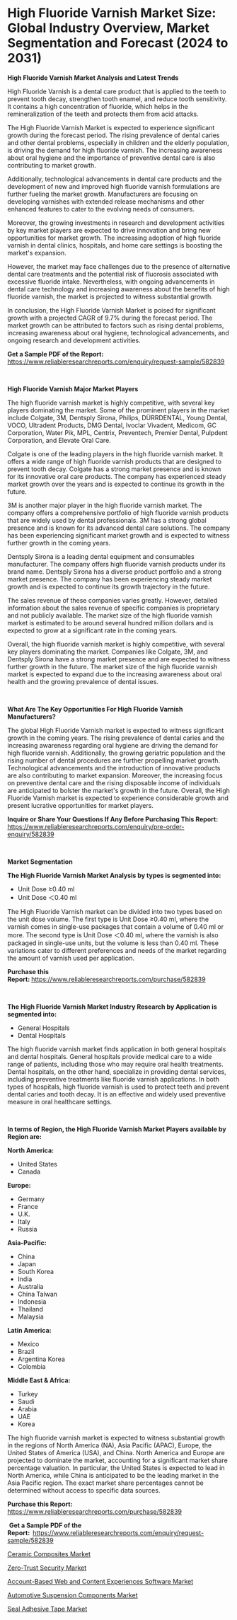 <p><h1>High Fluoride Varnish Market Size: Global Industry Overview, Market Segmentation and Forecast (2024 to 2031)</h1></p><p><strong>High Fluoride Varnish Market Analysis and Latest Trends</strong></p>
<p><p>High Fluoride Varnish is a dental care product that is applied to the teeth to prevent tooth decay, strengthen tooth enamel, and reduce tooth sensitivity. It contains a high concentration of fluoride, which helps in the remineralization of the teeth and protects them from acid attacks.</p><p>The High Fluoride Varnish Market is expected to experience significant growth during the forecast period. The rising prevalence of dental caries and other dental problems, especially in children and the elderly population, is driving the demand for high fluoride varnish. The increasing awareness about oral hygiene and the importance of preventive dental care is also contributing to market growth.</p><p>Additionally, technological advancements in dental care products and the development of new and improved high fluoride varnish formulations are further fueling the market growth. Manufacturers are focusing on developing varnishes with extended release mechanisms and other enhanced features to cater to the evolving needs of consumers.</p><p>Moreover, the growing investments in research and development activities by key market players are expected to drive innovation and bring new opportunities for market growth. The increasing adoption of high fluoride varnish in dental clinics, hospitals, and home care settings is boosting the market's expansion.</p><p>However, the market may face challenges due to the presence of alternative dental care treatments and the potential risk of fluorosis associated with excessive fluoride intake. Nevertheless, with ongoing advancements in dental care technology and increasing awareness about the benefits of high fluoride varnish, the market is projected to witness substantial growth.</p><p>In conclusion, the High Fluoride Varnish Market is poised for significant growth with a projected CAGR of 9.7% during the forecast period. The market growth can be attributed to factors such as rising dental problems, increasing awareness about oral hygiene, technological advancements, and ongoing research and development activities.</p></p>
<p><strong>Get a Sample PDF of the Report:&nbsp;</strong> <a href="https://www.reliableresearchreports.com/enquiry/request-sample/582839">https://www.reliableresearchreports.com/enquiry/request-sample/582839</a></p>
<p>&nbsp;</p>
<p><strong>High Fluoride Varnish Major Market Players</strong></p>
<p><p>The high fluoride varnish market is highly competitive, with several key players dominating the market. Some of the prominent players in the market include Colgate, 3M, Dentsply Sirona, Philips, DÜRRDENTAL, Young Dental, VOCO, Ultradent Products, DMG Dental, Ivoclar Vivadent, Medicom, GC Corporation, Water Pik, MPL, Centrix, Preventech, Premier Dental, Pulpdent Corporation, and Elevate Oral Care.</p><p>Colgate is one of the leading players in the high fluoride varnish market. It offers a wide range of high fluoride varnish products that are designed to prevent tooth decay. Colgate has a strong market presence and is known for its innovative oral care products. The company has experienced steady market growth over the years and is expected to continue its growth in the future.</p><p>3M is another major player in the high fluoride varnish market. The company offers a comprehensive portfolio of high fluoride varnish products that are widely used by dental professionals. 3M has a strong global presence and is known for its advanced dental care solutions. The company has been experiencing significant market growth and is expected to witness further growth in the coming years.</p><p>Dentsply Sirona is a leading dental equipment and consumables manufacturer. The company offers high fluoride varnish products under its brand name. Dentsply Sirona has a diverse product portfolio and a strong market presence. The company has been experiencing steady market growth and is expected to continue its growth trajectory in the future.</p><p>The sales revenue of these companies varies greatly. However, detailed information about the sales revenue of specific companies is proprietary and not publicly available. The market size of the high fluoride varnish market is estimated to be around several hundred million dollars and is expected to grow at a significant rate in the coming years.</p><p>Overall, the high fluoride varnish market is highly competitive, with several key players dominating the market. Companies like Colgate, 3M, and Dentsply Sirona have a strong market presence and are expected to witness further growth in the future. The market size of the high fluoride varnish market is expected to expand due to the increasing awareness about oral health and the growing prevalence of dental issues.</p></p>
<p>&nbsp;</p>
<p><strong>What Are The Key Opportunities For High Fluoride Varnish Manufacturers?</strong></p>
<p><p>The global High Fluoride Varnish market is expected to witness significant growth in the coming years. The rising prevalence of dental caries and the increasing awareness regarding oral hygiene are driving the demand for high fluoride varnish. Additionally, the growing geriatric population and the rising number of dental procedures are further propelling market growth. Technological advancements and the introduction of innovative products are also contributing to market expansion. Moreover, the increasing focus on preventive dental care and the rising disposable income of individuals are anticipated to bolster the market's growth in the future. Overall, the High Fluoride Varnish market is expected to experience considerable growth and present lucrative opportunities for market players.</p></p>
<p><strong>Inquire or Share Your Questions If Any Before Purchasing This Report:</strong> <a href="https://www.reliableresearchreports.com/enquiry/pre-order-enquiry/582839">https://www.reliableresearchreports.com/enquiry/pre-order-enquiry/582839</a></p>
<p>&nbsp;</p>
<p><strong>Market Segmentation</strong></p>
<p><strong>The High Fluoride Varnish Market Analysis by types is segmented into:</strong></p>
<p><ul><li>Unit Dose ≥0.40 ml</li><li>Unit Dose ＜0.40 ml</li></ul></p>
<p><p>The High Fluoride Varnish market can be divided into two types based on the unit dose volume. The first type is Unit Dose ≥0.40 ml, where the varnish comes in single-use packages that contain a volume of 0.40 ml or more. The second type is Unit Dose ＜0.40 ml, where the varnish is also packaged in single-use units, but the volume is less than 0.40 ml. These variations cater to different preferences and needs of the market regarding the amount of varnish used per application.</p></p>
<p><strong>Purchase this Report:&nbsp;</strong><a href="https://www.reliableresearchreports.com/purchase/582839">https://www.reliableresearchreports.com/purchase/582839</a></p>
<p>&nbsp;</p>
<p><strong>The High Fluoride Varnish Market Industry Research by Application is segmented into:</strong></p>
<p><ul><li>General Hospitals</li><li>Dental Hospitals</li></ul></p>
<p><p>The high fluoride varnish market finds application in both general hospitals and dental hospitals. General hospitals provide medical care to a wide range of patients, including those who may require oral health treatments. Dental hospitals, on the other hand, specialize in providing dental services, including preventive treatments like fluoride varnish applications. In both types of hospitals, high fluoride varnish is used to protect teeth and prevent dental caries and tooth decay. It is an effective and widely used preventive measure in oral healthcare settings.</p></p>
<p>&nbsp;</p>
<p><strong>In terms of Region, the High Fluoride Varnish Market Players available by Region are:</strong></p>
<p>
    <p> <strong> North America: </strong>
        <ul>
            <li>United States</li>
            <li>Canada</li>
        </ul>
        </p> 
    <p> <strong> Europe: </strong>
        <ul>
            <li>Germany</li>
            <li>France</li>
            <li>U.K.</li>
            <li>Italy</li>
            <li>Russia</li>
        </ul>
        </p> 
    <p> <strong> Asia-Pacific: </strong>
        <ul>
            <li>China</li>
            <li>Japan</li>
            <li>South Korea</li>
            <li>India</li>
            <li>Australia</li>
            <li>China Taiwan</li>
            <li>Indonesia</li>
            <li>Thailand</li>
            <li>Malaysia</li>
        </ul>
        </p> 
    <p> <strong> Latin America: </strong>
        <ul>
            <li>Mexico</li>
            <li>Brazil</li>
            <li>Argentina Korea</li>
            <li>Colombia</li>
        </ul>
        </p> 
    <p> <strong> Middle East & Africa: </strong>
        <ul>
            <li>Turkey</li>
            <li>Saudi</li>
            <li>Arabia</li>
            <li>UAE</li>
            <li>Korea</li>
        </ul>
    </p>
    </p>
<p><p>The high fluoride varnish market is expected to witness substantial growth in the regions of North America (NA), Asia Pacific (APAC), Europe, the United States of America (USA), and China. North America and Europe are projected to dominate the market, accounting for a significant market share percentage valuation. In particular, the United States is expected to lead in North America, while China is anticipated to be the leading market in the Asia Pacific region. The exact market share percentages cannot be determined without access to specific data sources.</p></p>
<p><strong>Purchase this Report: </strong><a href="https://www.reliableresearchreports.com/purchase/582839">https://www.reliableresearchreports.com/purchase/582839</a></p>
<p>&nbsp;<strong>Get a Sample PDF of the Report:&nbsp;&nbsp;</strong><a href="https://www.reliableresearchreports.com/enquiry/request-sample/582839">https://www.reliableresearchreports.com/enquiry/request-sample/582839</a></p>
<p><strong></strong></p>
<p><p><a href="https://medium.com/@haileeward2023/ceramic-composites-market-comprehensive-assessment-by-type-application-and-geography-dabe704b40ab">Ceramic Composites Market</a></p><p><a href="https://github.com/lbird53714/Market-Research-Report-List-3/blob/main/zero-trust-security-market.md">Zero-Trust Security Market</a></p><p><a href="https://github.com/mabutironaldo/Market-Research-Report-List-3/blob/main/account-based-web-and-content-experiences-software-market.md">Account-Based Web and Content Experiences Software Market</a></p><p><a href="https://medium.com/@rosethompson73/automotive-suspension-components-market-outlook-industry-overview-and-forecast-2024-to-2031-fe7266da34b9">Automotive Suspension Components Market</a></p><p><a href="https://medium.com/@haileeward2023/seal-adhesive-tape-market-outlook-industry-overview-and-forecast-2024-to-2031-daf2c0f45fba">Seal Adhesive Tape Market</a></p></p>
